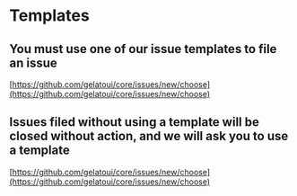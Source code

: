 # Templates

## You must use one of our issue templates to file an issue

[https://github.com/gelatoui/core/issues/new/choose](https://github.com/gelatoui/core/issues/new/choose)

## Issues filed without using a template will be closed without action, and we will ask you to use a template

[https://github.com/gelatoui/core/issues/new/choose](https://github.com/gelatoui/core/issues/new/choose)

